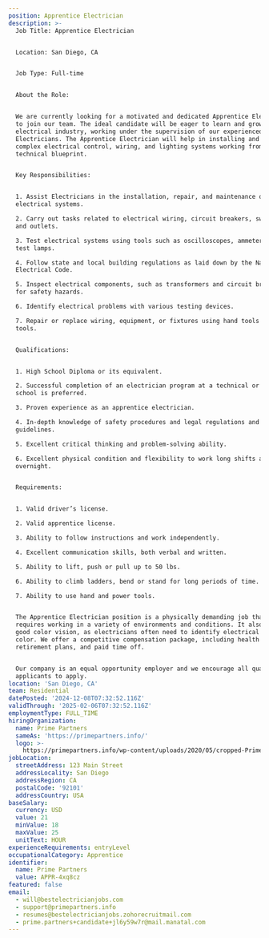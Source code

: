 ```yaml
---
position: Apprentice Electrician
description: >-
  Job Title: Apprentice Electrician


  Location: San Diego, CA


  Job Type: Full-time


  About the Role:


  We are currently looking for a motivated and dedicated Apprentice Electrician
  to join our team. The ideal candidate will be eager to learn and grow in the
  electrical industry, working under the supervision of our experienced
  Electricians. The Apprentice Electrician will help in installing and repairing
  complex electrical control, wiring, and lighting systems working from a
  technical blueprint.


  Key Responsibilities:


  1. Assist Electricians in the installation, repair, and maintenance of
  electrical systems.

  2. Carry out tasks related to electrical wiring, circuit breakers, switches,
  and outlets.

  3. Test electrical systems using tools such as oscilloscopes, ammeters, and
  test lamps.

  4. Follow state and local building regulations as laid down by the National
  Electrical Code.

  5. Inspect electrical components, such as transformers and circuit breakers,
  for safety hazards.

  6. Identify electrical problems with various testing devices.

  7. Repair or replace wiring, equipment, or fixtures using hand tools and power
  tools.


  Qualifications:


  1. High School Diploma or its equivalent.

  2. Successful completion of an electrician program at a technical or trade
  school is preferred.

  3. Proven experience as an apprentice electrician.

  4. In-depth knowledge of safety procedures and legal regulations and
  guidelines.

  5. Excellent critical thinking and problem-solving ability.

  6. Excellent physical condition and flexibility to work long shifts and
  overnight.


  Requirements:


  1. Valid driver’s license.

  2. Valid apprentice license.

  3. Ability to follow instructions and work independently.

  4. Excellent communication skills, both verbal and written.

  5. Ability to lift, push or pull up to 50 lbs.

  6. Ability to climb ladders, bend or stand for long periods of time.

  7. Ability to use hand and power tools.


  The Apprentice Electrician position is a physically demanding job that
  requires working in a variety of environments and conditions. It also requires
  good color vision, as electricians often need to identify electrical wires by
  color. We offer a competitive compensation package, including health benefits,
  retirement plans, and paid time off. 


  Our company is an equal opportunity employer and we encourage all qualified
  applicants to apply.
location: 'San Diego, CA'
team: Residential
datePosted: '2024-12-08T07:32:52.116Z'
validThrough: '2025-02-06T07:32:52.116Z'
employmentType: FULL_TIME
hiringOrganization:
  name: Prime Partners
  sameAs: 'https://primepartners.info/'
  logo: >-
    https://primepartners.info/wp-content/uploads/2020/05/cropped-Prime-Partners-Logo-NO-BG-1-1.png
jobLocation:
  streetAddress: 123 Main Street
  addressLocality: San Diego
  addressRegion: CA
  postalCode: '92101'
  addressCountry: USA
baseSalary:
  currency: USD
  value: 21
  minValue: 18
  maxValue: 25
  unitText: HOUR
experienceRequirements: entryLevel
occupationalCategory: Apprentice
identifier:
  name: Prime Partners
  value: APPR-4xq8cz
featured: false
email:
  - will@bestelectricianjobs.com
  - support@primepartners.info
  - resumes@bestelectricianjobs.zohorecruitmail.com
  - prime.partners+candidate+jl6y59w7r@mail.manatal.com
---
```


